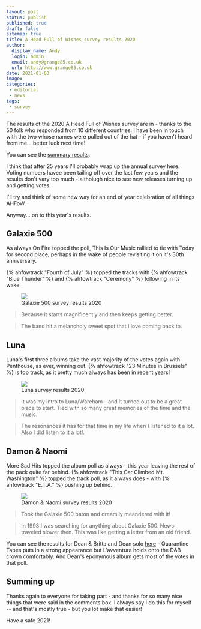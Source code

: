 ```yaml
---
layout: post
status: publish
published: true
draft: false
sitemap: true
title: A Head Full of Wishes survey results 2020
author:
  display_name: Andy
  login: admin
  email: andy@grange85.co.uk
  url: http://www.grange85.co.uk
date: 2021-01-03
image: 
categories:
 - editorial
 - news
tags:
 - survey
---
```

The results of the 2020 A Head Full of Wishes survey are in - thanks to the 50 folk who responded from 10 different countries. I have been in touch with the two whose names were pulled out of the hat - if you haven't heard from me... better luck next time!

You can see the [summary results](https://datastudio.google.com/reporting/29c0a71a-22b2-43cf-9b31-acc1f6816caa).

I think that after 25 years I'll probably wrap up the annual survey here. Voting numbers havee been tailing off over the last few years and the results don't vary too much - althoiugh nice to see new releases turning up and getting votes.

I'll try and think of some new way for an end of year celebration of all things AHFoW.

Anyway... on to this year's results.

## Galaxie 500

As always On Fire topped the poll, This Is Our Music rallied to tie with Today for second place, perhaps in the wake of people revisiting it on it's 30th anniversary.

{% ahfowtrack "Fourth of July" %} topped the tracks with {% ahfowtrack "Blue Thunder" %} and {% ahfowtrack "Ceremony" %} following in its wake.

<figure><img src="https://media.fullofwishes.co.uk/images/survey-2020/survey-2020-galaxie-500.png" class="img-fluid" /><figcaption>Galaxie 500 survey results 2020</figcaption></figure>

> Because it starts magnificently and then keeps getting better.

> The band hit a melancholy sweet spot that I love coming back to.


## Luna

Luna's first three albums take the vast majority of the votes again with Penthouse, as ever, winning out. {% ahfowtrack "23 Minutes in Brussels" %} is top track, as it pretty much always has been in recent years!

<figure><img src="https://media.fullofwishes.co.uk/images/survey-2020/survey-2020-luna.png" class="img-fluid" /><figcaption>Luna survey results 2020</figcaption></figure>

> It was my intro to Luna/Wareham - and it turned out to be a great place to start. Tied with so many great memories of the time and the music.

> The resonances it has for that time in my life when I listened to it a lot.  Also I did listen to it a lot!.

## Damon & Naomi

More Sad Hits topped the album poll as always - this year leaving the rest of the pack quite far behind. {% ahfowtrack "This Car Climbed Mt. Washington" %} topped the track poll, as it always does - with {% ahfowtrack "E.T.A." %} pushing up behind.

<figure><img src="https://media.fullofwishes.co.uk/images/survey-2020/survey-2020-damon-and-naomi.png" class="img-fluid" /><figcaption>Damon & Naomi survey results 2020</figcaption></figure>

> Took the Galaxie 500 baton and dreamily meandered with it!

> In 1993 I was searching for anything about Galaxie 500.  News traveled slower then.  This was like getting a letter from an old friend.

You can see the results for Dean & Britta and Dean solo [here](https://datastudio.google.com/reporting/29c0a71a-22b2-43cf-9b31-acc1f6816caa) - Quarantine Tapes puts in a strong appearance but L'avventura holds onto the D&B crown comfortably. And Dean's eponymous album gets most of the votes in that poll.


## Summing up

Thanks again to everyone for taking part - and thanks for so many nice things that were said in the comments box. I always say I do this for myself -- and that's mostly true - but you lot make that easier!

Have a safe 2021! 


